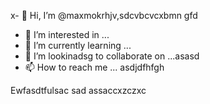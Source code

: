 x- 👋 Hi, I’m @maxmokrhjv,sdcvbcvcxbmn gfd
- 👀 I’m interested in ...
- 🌱 I’m currently learning ...
- 💞️ I’m lookinadsg to collaborate on ...asasd
- 📫 How to reach me ...
asdjdfhfgh
<!---xsaaxsx
maxmokr/maxmokr is a ✨ special ✨xa repository because its `README.md` (this file) appears on your GitHub profile.
You can click the Preview link to take a look at your changes.
--->
Ewfasdtfulsac
sad
assaccxzczxc
